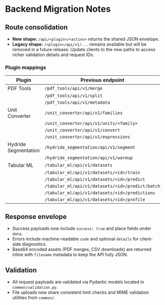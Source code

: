 # Backend Migration Notes

## Route consolidation

- **New shape:** `/api/<plugin>/<action>` returns the shared JSON envelope.
- **Legacy shape:** `/<plugin>/api/v1/...` remains available but will be removed in a future release. Update clients to the new paths to access richer validation details and request IDs.

### Plugin mappings

| Plugin | Previous endpoint | New endpoint |
| ------ | ----------------- | ------------ |
| PDF Tools | `/pdf_tools/api/v1/merge` | `/api/pdf_tools/merge` |
|  | `/pdf_tools/api/v1/split` | `/api/pdf_tools/split` |
|  | `/pdf_tools/api/v1/metadata` | `/api/pdf_tools/metadata` |
| Unit Converter | `/unit_converter/api/v1/families` | `/api/unit_converter/families` |
|  | `/unit_converter/api/v1/units/<family>` | `/api/unit_converter/units/<family>` |
|  | `/unit_converter/api/v1/convert` | `/api/unit_converter/convert` |
|  | `/unit_converter/api/v1/expressions` | `/api/unit_converter/expressions` |
| Hydride Segmentation | `/hydride_segmentation/api/v1/segment` | `/api/hydride_segmentation/segment` |
|  | `/hydride_segmentation/api/v1/warmup` | `/api/hydride_segmentation/warmup` |
| Tabular ML | `/tabular_ml/api/v1/datasets` | `/api/tabular_ml/datasets` |
|  | `/tabular_ml/api/v1/datasets/<id>/train` | `/api/tabular_ml/datasets/<id>/train` |
|  | `/tabular_ml/api/v1/datasets/<id>/predict` | `/api/tabular_ml/datasets/<id>/predict` |
|  | `/tabular_ml/api/v1/datasets/<id>/predict/batch` | `/api/tabular_ml/datasets/<id>/predict/batch` |
|  | `/tabular_ml/api/v1/datasets/<id>/predictions` | `/api/tabular_ml/datasets/<id>/predictions` |
|  | `/tabular_ml/api/v1/datasets/<id>/profile` | `/api/tabular_ml/datasets/<id>/profile` |

## Response envelope

- Success payloads now include `success: true` and place fields under `data`.
- Errors include machine-readable `code` and optional `details` for client-side diagnostics.
- Base64 encoded assets (PDF merges, CSV downloads) are returned inline with `filename` metadata to keep the API fully JSON.

## Validation

- All request payloads are validated via Pydantic models located in `common/validation.py`.
- File uploads now share consistent limit checks and MIME validation utilities from `common/`.


